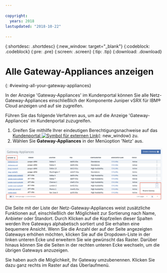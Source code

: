 ```yaml
---

copyright:
  years: 2018
lastupdated: "2018-10-22"

---
```


{:shortdesc: .shortdesc}
{:new_window: target="_blank"}
{:codeblock: .codeblock}
{:pre: .pre}
{:screen: .screen}
{:tip: .tip}
{:download: .download}

# Alle Gateway-Appliances anzeigen
{: #viewing-all-your-gateway-appliances}

In der Anzeige 'Gateway-Appliances' im Kundenportal können Sie alle Netz-Gateway-Appliances einschließlich der Komponente Juniper vSRX für IBM® Cloud anzeigen und auf sie zugreifen.  

Führen Sie das folgende Verfahren aus, um auf die Anzeige 'Gateway-Appliances' im Kundenportal zuzugreifen.

1. Greifen Sie mithilfe Ihrer eindeutigen Berechtigungsnachweise auf das [Kundenportal ![Symbol für externen Link](../../icons/launch-glyph.svg "Symbol für externen Link")](https://control.softlayer.com/){: new_window} zu.
2. Wählen Sie **Gateway-Appliances** in der Menüoption 'Netz' aus.

<img src="images/gateway-apps.png" alt="Zeichnung" style="width: 700px;"/>
  
Die Seite mit der Liste der Netz-Gateway-Appliances weist zusätzliche Funktionen auf, einschließlich der Möglichkeit zur Sortierung nach Name, Anbieter oder Standort. Durch Klicken auf die Kopfzeilen dieser Spalten werden Ihre Gateways alphabetisch sortiert und Sie erhalten eine bequemere Ansicht. Wenn Sie die Anzahl der auf der Seite angezeigten Gateways erhöhen möchten, klicken Sie auf die Dropdown-Liste in der linken unteren Ecke und erweitern Sie wie gewünscht das Raster. Darüber hinaus können Sie die Seiten in der rechten unteren Ecke wechseln, um die übrigen Gateways anzuzeigen.  

Sie haben auch die Möglichkeit, Ihr Gateway umzubenennen. Klicken Sie dazu ganz rechts im Raster auf das Überlaufmenü.
